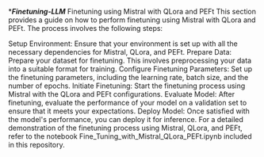 ******Finetuning-LLM*****
Finetuning using Mistral with QLora and PEFt
This section provides a guide on how to perform finetuning using Mistral with QLora and PEFt. The process involves the following steps:

Setup Environment: Ensure that your environment is set up with all the necessary dependencies for Mistral, QLora, and PEFt.
Prepare Data: Prepare your dataset for finetuning. This involves preprocessing your data into a suitable format for training.
Configure Finetuning Parameters: Set up the finetuning parameters, including the learning rate, batch size, and the number of epochs.
Initiate Finetuning: Start the finetuning process using Mistral with the QLora and PEFt configurations.
Evaluate Model: After finetuning, evaluate the performance of your model on a validation set to ensure that it meets your expectations.
Deploy Model: Once satisfied with the model's performance, you can deploy it for inference.
For a detailed demonstration of the finetuning process using Mistral, QLora, and PEFt, refer to the notebook Fine_Tuning_with_Mistral_QLora_PEFt.ipynb included in this repository.
